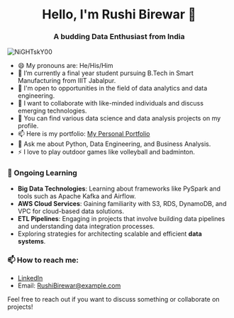 <h1 align="center">Hello, I'm Rushi Birewar 👋</h1>
<h3 align="center">A budding Data Enthusiast from India</h3>

<p align="left"> <img src="https://komarev.com/ghpvc/?username=NiGHTskY00&label=Profile%20views&color=0e75b6&style=flat" alt="NiGHTskY00" /> </p>

- 😄 My pronouns are: He/His/Him
- 🔭 I’m currently a final year student pursuing B.Tech in Smart Manufacturing from IIIT Jabalpur.
- 👯 I'm open to opportunities in the field of data analytics and data engineering.
- 💬 I want to collaborate with like-minded individuals and discuss emerging technologies.
- 🤘 You can find various data science and data analysis projects on my profile.
- 📫 Here is my portfolio: [My Personal Portfolio](https://nightsky00.github.io/)
- 💬 Ask me about Python, Data Engineering, and Business Analysis.
- ⚡ I love to play outdoor games like volleyball and badminton.

### 🌱 Ongoing Learning
- **Big Data Technologies**: Learning about frameworks like PySpark and tools such as Apache Kafka and Airflow.
- **AWS Cloud Services**: Gaining familiarity with S3, RDS, DynamoDB, and VPC for cloud-based data solutions.
- **ETL Pipelines**: Engaging in projects that involve building data pipelines and understanding data integration processes.
- Exploring strategies for architecting scalable and efficient **data systems**.

### 📫 How to reach me:
- [LinkedIn](https://www.linkedin.com/in/rushi-birewar-7438b91b8/)
- Email: RushiBirewar@example.com

<!--
### My Certifications and Courses
- IIT Guwahati Summer Analytics
- AWS Cloud Technical Essentials
- Tata Motors Ltd (Internship Certificate)
- Tata Motors Ltd (Letter of Recommendation)
-->

Feel free to reach out if you want to discuss something or collaborate on projects!

